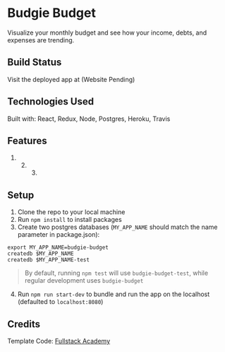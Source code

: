 # Budgie Budget

Visualize your monthly budget and see how your income, debts, and expenses are trending.

## Build Status

Visit the deployed app at (Website Pending)

## Technologies Used

Built with: React, Redux, Node, Postgres, Heroku, Travis

## Features

1. 2. 3.

## Setup

1.  Clone the repo to your local machine
2.  Run `npm install` to install packages
3.  Create two postgres databases (`MY_APP_NAME` should match the name parameter in package.json):

```
export MY_APP_NAME=budgie-budget
createdb $MY_APP_NAME
createdb $MY_APP_NAME-test
```

> By default, running `npm test` will use `budgie-budget-test`, while regular development uses `budgie-budget`

4.  Run `npm run start-dev` to bundle and run the app on the localhost (defaulted to `localhost:8080`)

## Credits

Template Code: [Fullstack Academy](https://github.com/FullstackAcademy)
